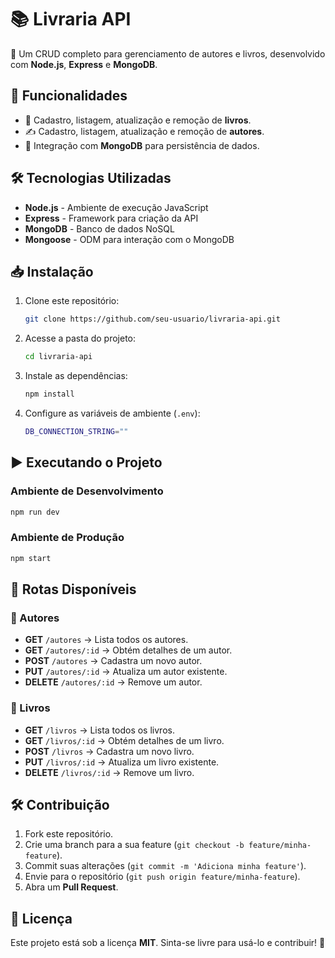 # 📚 Livraria API

🚀 Um CRUD completo para gerenciamento de autores e livros, desenvolvido com **Node.js**, **Express** e **MongoDB**.

## 📌 Funcionalidades

- 📖 Cadastro, listagem, atualização e remoção de **livros**.
- ✍️ Cadastro, listagem, atualização e remoção de **autores**.
- 🔗 Integração com **MongoDB** para persistência de dados.

## 🛠 Tecnologias Utilizadas

- **Node.js** - Ambiente de execução JavaScript
- **Express** - Framework para criação da API
- **MongoDB** - Banco de dados NoSQL
- **Mongoose** - ODM para interação com o MongoDB

## 📥 Instalação

1. Clone este repositório:
   ```sh
   git clone https://github.com/seu-usuario/livraria-api.git
   ```
2. Acesse a pasta do projeto:
   ```sh
   cd livraria-api
   ```
3. Instale as dependências:
   ```sh
   npm install
   ```
4. Configure as variáveis de ambiente (`.env`):
   ```sh
   DB_CONNECTION_STRING=""
   ```

## ▶️ Executando o Projeto

### Ambiente de Desenvolvimento
```sh
npm run dev
```

### Ambiente de Produção
```sh
npm start
```

## 📡 Rotas Disponíveis

### 📌 Autores

- **GET** `/autores` → Lista todos os autores.
- **GET** `/autores/:id` → Obtém detalhes de um autor.
- **POST** `/autores` → Cadastra um novo autor.
- **PUT** `/autores/:id` → Atualiza um autor existente.
- **DELETE** `/autores/:id` → Remove um autor.

### 📌 Livros

- **GET** `/livros` → Lista todos os livros.
- **GET** `/livros/:id` → Obtém detalhes de um livro.
- **POST** `/livros` → Cadastra um novo livro.
- **PUT** `/livros/:id` → Atualiza um livro existente.
- **DELETE** `/livros/:id` → Remove um livro.

## 🛠 Contribuição

1. Fork este repositório.
2. Crie uma branch para a sua feature (`git checkout -b feature/minha-feature`).
3. Commit suas alterações (`git commit -m 'Adiciona minha feature'`).
4. Envie para o repositório (`git push origin feature/minha-feature`).
5. Abra um **Pull Request**.

## 📜 Licença

Este projeto está sob a licença **MIT**. Sinta-se livre para usá-lo e contribuir! 🎉

